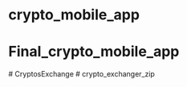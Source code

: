 # crypto_mobile_app
# Final_crypto_mobile_app
#   C r y p t o s E x c h a n g e  
 # crypto_exchanger_zip
